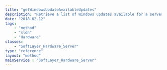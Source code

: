```yaml
---
title: "getWindowsUpdateAvailableUpdates"
description: "Retrieve a list of Windows updates available for a server from the local SoftLayer Windows Server Update Services (WSUS) server. Windows servers provisioned by SoftLayer are configured to use the local WSUS server via the private network by default. "
date: "2018-02-12"
tags:
    - "method"
    - "sldn"
    - "Hardware"
classes:
    - "SoftLayer_Hardware_Server"
type: "reference"
layout: "method"
mainService : "SoftLayer_Hardware_Server"
---
```

